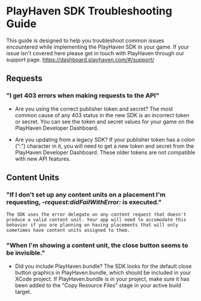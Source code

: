 PlayHaven SDK Troubleshooting Guide
===================================

This guide is designed to help you troubleshoot common issues encountered while implementing the PlayHaven SDK in your game. If your issue isn't covered here please get in touch with PlayHaven through our support page. https://dashboard.playhaven.com/#/support/

Requests
--------
### "I get 403 errors when making requests to the API"
- Are you using the correct publisher token and secret?
    The most common cause of any 403 status in the new SDK is an incorrect token or secret. You can see the token and secret values for your game on the PlayHaven Developer Dashboard.

- Are you updating from a legacy SDK?
    If your publisher token has a colon (":") character in it, you will need to get a new token and secret from the PlayHaven Developer Dashboard. These older tokens are not compatible with new API features.

Content Units
-------------
### "If I don't set up any content units on a placement I'm requesting, 	_-request:didFailWithError:_ is executed."
    The SDK uses the error delegate on any content request that doesn't produce a valid content unit. Your app will need to accomodate this behavior if you are planning on having placements that will only sometimes have content units assigned to them.

### "When I'm showing a content unit, the close button seems to be invisible."
- Did you include PlayHaven.bundle?
    The SDK looks for the default close button graphics in PlayHaven.bundle, which should be included in your XCode project. If PlayHaven.bundle is in your project, make sure it has been added to the "Copy Resource Files" stage in your active build target.